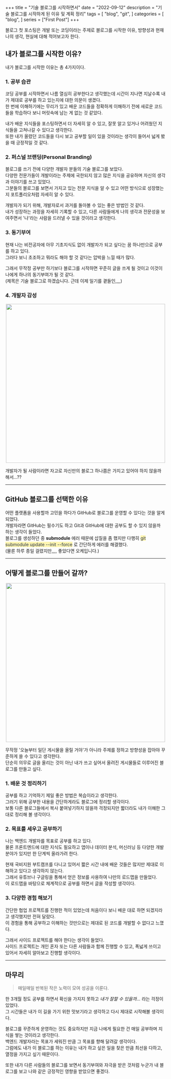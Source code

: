 +++
title = "기술 블로그를 시작하면서"
date = "2022-09-12"
description = "기술 블로그를 시작하게 된 이유 및 계획 정리"
tags = [
    "blog",
    "git",
]
categories = [
    "blog",
]
series = ["First Post"]
+++

블로그 첫 포스팅은 개발 또는 코딩이라는 주제로 블로그를 시작한 이유, 방향성과 현재 나의 생각, 현실에 대해 적어보고자 한다.

<!--more-->

## 내가 블로그를 시작한 이유?

내가 블로그를 시작한 이유는 총 4가지이다.

### 1. 공부 습관

코딩 공부를 시작하면서 나름 열심히 공부한다고 생각했는데 시간이 지나면 지날수록 내가 제대로 공부를 하고 있는지에 대한 의문이 생겼다.
<br> 한 번에 이해하기에는 무리가 있고 배운 코드들을 정확하게 이해하기 전에 새로운 코드들을 학습하다 보니 머릿속에 남는 게 없는 것 같았다.

내가 배운 지식들을 포스팅하면서 더 자세히 알 수 있고, 잘못 알고 있거나 어려웠던 지식들을 고쳐나갈 수 있다고 생각한다. <br> 또한 내가 올렸던 코드들을 다시 보고 공부할 일이 있을 것이라는 생각이 들어서 넓게 봤을 때 긍정적일 것 같다.

### 2. 퍼스널 브랜딩(Personal Branding)

블로그를 쓰기 전에 다양한 개발자 분들의 기술 블로그를 보았다. <br> 다양한 전문가들이 개발이라는 주제에 국한되지 않고 많은 지식을 공유하며 자신의 생각과 이야기를 쓰고 있었다. <br> 그분들의 블로그를 보면서 가지고 있는 전문 지식을 알 수 있고 어떤 방식으로 성장했는지 포트폴리오처럼 자세히 알 수 있다.

개발자가 되기 위해, 개발자로서 과거를 돌아볼 수 있는 좋은 방법인 것 같다. <br> 내가 성장하는 과정을 자세히 기록할 수 있고, 다른 사람들에게 나의 생각과 전문성을 보여주면서 '나'라는 사람을 드러낼 수 있을 것이라고 생각한다.

### 3. 동기부여

현재 나는 비전공자에 아무 기초지식도 없이 개발자가 되고 싶다는 꿈 하나만으로 공부를 하고 있다. <br> 그러다 보니 초조하고 뭐라도 해야 할 것 같다는 압박을 느낄 때가 많다.

그래서 무작정 공부만 하기보다 블로그를 시작하면 꾸준히 글을 쓰게 될 것이고 이것이 나에게 하나의 동기부여가 될 것 같다. <br> (제목은 기술 블로그로 하겠습니다. 근데 이제 일기를 곁들인,,,,)

### 4. 개발자 감성

<p align="center"><img src="https://github.com/kmseunh/blog/assets/105186724/0dc56438-8fcd-4ede-b9b8-47416beb30fc" width="500"></p>

개발자가 될 사람이라면 자고로 자신만의 블로그 하나쯤은 가지고 있어야 하지 않을까 해서...??

<hr>

## GitHub 블로그를 선택한 이유

어떤 플랫폼을 사용할까 고민을 하다가 GitHub로 블로그를 운영할 수 있다는 것을 알게 되었다. <br> 개발자라면 GitHub는 필수기도 하고 Git과 GitHub에 대한 공부도 할 수 있지 않을까 하는 생각이 들었다. <br> 블로그를 생성하던 중  **submodule** 에러 때문에 삽질을 좀 했지만 다행히 <span style='color: #2D3748; background-color: #fff5b1'>git submodule update --init --force</span> 로 간단하게 에러를 해결했다. <br> (물론 하루 종일 걸렸지만,,,, 좋았다면 오케입니다.)

<hr>

## 어떻게 블로그를 만들어 갈까?

<p align="center"><img src="https://github.com/kmseunh/blog/assets/105186724/d9000748-52da-43c3-8804-1661c71ad1a4" width="500"></p>
무작정 '오늘부터 일단 게시물을 올릴 거야'가 아니라 주제를 정하고 방향성을 잡아야 꾸준하게 쓸 수 있다고 생각한다. <br> 단순히 의무로 글을 올리는 것이 아닌 내가 쓰고 싶어서 올려진 게시물들로 이루어진 블로그를 만들고 싶다.

### 1. 배운 것 정리하기

공부를 하고 기억하기 제일 좋은 방법은 복습이라고 생각한다. <br> 그러기 위해 공부한 내용을 간단하게라도 블로그에 정리할 생각이다. <br> 보통 다른 블로그들에서 복사 붙여넣기하지 않을까 걱정되지만 짧더라도 내가 이해한 그대로 정리해 볼 생각이다.

### 2. 목표를 세우고 공부하기

나는 백엔드 개발자를 목표로 공부를 하고 있다. <br> 물론 프론트엔드에 대한 지식도 필요하고 앱이나 데이터 분석, 머신러닝 등 다양한 개발 분야가 있지만 한 단계씩 올라가려 한다.

현재 국비지원 부트캠프를 다니고 있어서 짧은 시간 내에 배운 것들은 많지만 제대로 이해하고 있다고 생각하지 않는다. <br> 그래서 유튜브나 구글링을 통해서 얻은 정보를 사용하여 나만의 로드맵을 만들었다. <br> 이 로드맵을 바탕으로 체계적으로 공부를 하면서 글을 작성할 생각이다.

### 3. 다양한 경험 해보기

간단한 협업 프로젝트를 진행한 적이 있었는데 처음이다 보니 배운 대로 하면 되겠지라고 생각했지만 전혀 달랐다. <br> 이 경험을 통해 공부하고 이해하는 것만으로는 제대로 된 코드를 개발할 수 없다고 느꼈다.

그래서 사이드 프로젝트를 해야 한다는 생각이 들었다. <br> 사이드 프로젝트는 개인 혼자 또는 다른 사람들과 함께 진행할 수 있고, 폭넓게 쓰이고 있어서 자세히 알아보고 진행할 생각이다.

<hr>

## 마무리
>
> 매일매일 반복된 작은 노력이 모여 성공을 이룬다.

한 3개월 정도 공부를 하면서 확신을 가지지 못하고 _내가 잘할 수 있을까..._ 라는 걱정이 있었다. <br> 그 시간들은 내가 이 길을 가기 위한 맛보기라고 생각하고 다시 제대로 시작해볼 생각이다.

블로그를 꾸준하게 운영하는 것도 중요하지만 지금 나에게 필요한 건 매일 공부하며 지식을 쌓는 것이라고 생각한다. <br> 백엔드 개발자라는 목표가 세워진 만큼 그 목표를 향해 달려갈 생각이다. <br> 그럼에도 내가 이 블로그를 하는 이유는 내가 하고 싶은 일을 찾은 만큼 최선을 다하고, 열정을 가지고 싶기 때문이다.

또한 내가 다른 사람들의 블로그를 보면서 동기부여와 자극을 받은 것처럼 누군가 내 블로그를 보고 나와 같은 긍정적인 영향을 받았으면 좋겠다.
